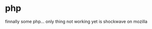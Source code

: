 <!--
  id: 258
  date: 2004-06-16T22:36:26
  modified: 2014-08-15T18:11:59
  slug: php-finally
  type: post
  excerpt: <p>finnally some php&#8230; only thing not working yet is shockwave on mozilla</p> 
  content: <p>finnally some php&#8230; only thing not working yet is shockwave on mozilla</p> 
  categories: backend
  tags: 
-->

# php

<p>finnally some php&#8230; only thing not working yet is shockwave on mozilla</p>

